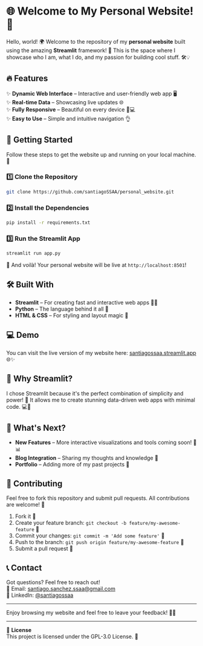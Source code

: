 # 🌐 Welcome to My Personal Website! 🎉

Hello, world! 🌍 Welcome to the repository of my **personal website** built using the amazing **Streamlit** framework! 🚀 This is the space where I showcase who I am, what I do, and my passion for building cool stuff. 🛠️💡

## 🔥 Features

✨ **Dynamic Web Interface** – Interactive and user-friendly web app 🖥️  
✨ **Real-time Data** – Showcasing live updates 🌐  
✨ **Fully Responsive** – Beautiful on every device 📱💻  
✨ **Easy to Use** – Simple and intuitive navigation 👌

## 🚀 Getting Started

Follow these steps to get the website up and running on your local machine. 🎯

### 1️⃣ Clone the Repository
```bash
git clone https://github.com/santiagoSSAA/personal_website.git
```

### 2️⃣ Install the Dependencies
```bash
pip install -r requirements.txt
```

### 3️⃣ Run the Streamlit App
```bash
streamlit run app.py
```

🌟 And voilà! Your personal website will be live at `http://localhost:8501`!

## 🛠️ Built With

- **Streamlit** – For creating fast and interactive web apps 🏃‍♂️
- **Python** – The language behind it all 🐍
- **HTML & CSS** – For styling and layout magic 🎨

## 💻 Demo

You can visit the live version of my website here: [santiagossaa.streamlit.app](https://santiagossaa.streamlit.app/) 🌐✨

## 🤔 Why Streamlit?

I chose Streamlit because it's the perfect combination of simplicity and power! 💪 It allows me to create stunning data-driven web apps with minimal code. 💻🔮

## 🎯 What's Next?

- **New Features** – More interactive visualizations and tools coming soon! 🔧📊  
- **Blog Integration** – Sharing my thoughts and knowledge 📝  
- **Portfolio** – Adding more of my past projects 🚀

## 👥 Contributing

Feel free to fork this repository and submit pull requests. All contributions are welcome! 🎉

1. Fork it 🍴
2. Create your feature branch: `git checkout -b feature/my-awesome-feature` 🚀
3. Commit your changes: `git commit -m 'Add some feature'` 📝
4. Push to the branch: `git push origin feature/my-awesome-feature` 📡
5. Submit a pull request 🎯

## 📞 Contact

Got questions? Feel free to reach out!  
📧 Email: [santiago.sanchez.ssaa@gmail.com](mailto:santiago.sanchez.ssaa@gmail.com)  
📱 LinkedIn: [@santiagossaa](https://www.linkedin.com/in/santiagossaa/)  

---

Enjoy browsing my website and feel free to leave your feedback! 🚀✨

---

📝 **License**  
This project is licensed under the GPL-3.0 License. 📜
